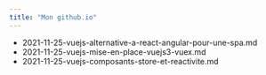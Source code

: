 ```yaml
---
title: "Mon github.io"
---
```


* 2021-11-25-vuejs-alternative-a-react-angular-pour-une-spa.md
* 2021-11-25-vuejs-mise-en-place-vuejs3-vuex.md
* 2021-11-25-vuejs-composants-store-et-reactivite.md